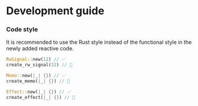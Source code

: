 # Development guide

### Code style

It is recommended to use the Rust style instead of the functional style in the newly added reactive code.

```rust
RwSignal::new(12) // ✅
create_rw_signal(12) // 🙅

Memo::new(|_| {}) // ✅
create_memo(|_| {}) // 🙅

Effect::new(|_| {}) // ✅
create_effect(|_| {}) // 🙅
```